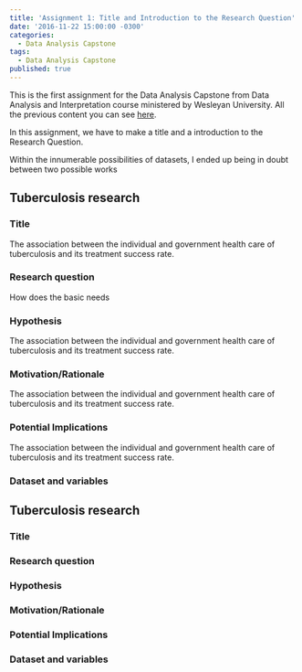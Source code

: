 ```yaml
---
title: 'Assignment 1: Title and Introduction to the Research Question'
date: '2016-11-22 15:00:00 -0300'
categories:
  - Data Analysis Capstone
tags:
  - Data Analysis Capstone
published: true
---
```


This is the first assignment for the Data Analysis Capstone from Data Analysis and Interpretation course ministered by Wesleyan University.
All the previous content you can see [here](https://yan-duarte.github.io/tags/).

In this assignment, we have to make a title and a introduction to the Research Question.

Within the innumerable possibilities of datasets, I ended up being in doubt between two possible works

## **Tuberculosis research**

### Title

The association between the individual and government health care of tuberculosis and its treatment success rate.

### Research question

How does the basic needs

### Hypothesis

The association between the individual and government health care of tuberculosis and its treatment success rate.

### Motivation/Rationale

The association between the individual and government health care of tuberculosis and its treatment success rate.

### Potential Implications

The association between the individual and government health care of tuberculosis and its treatment success rate.

### Dataset and variables


## **Tuberculosis research**

### Title

### Research question

### Hypothesis

### Motivation/Rationale

### Potential Implications

### Dataset and variables